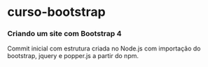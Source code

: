 # curso-bootstrap

### Criando um site com Bootstrap 4

Commit inicial com estrutura criada no Node.js com importação do bootstrap, jquery e popper.js a partir do npm.

